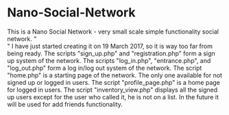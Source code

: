# Nano-Social-Network
This is a Nano Social Network - very small scale simple functionality social network. "<br>" 
I have just started creating it on 19 March 2017, so it is way too far from being ready.
The scripts "sign_up.php" and "registration.php" form a sign up system of the network.
The scripts "log_in.php", "entrance.php", and "log_out.php" form a log in/log out system of the network.
The script "home.php" is a starting page of the network. The only one available for not signed up or logged in users.
The script "profile_page.php" is a home page for logged in users.
The script "inventory_view.php" displays all the signed up users except for the user who called it, he is not on a list. In the future it will be used for add friends functionality. 
